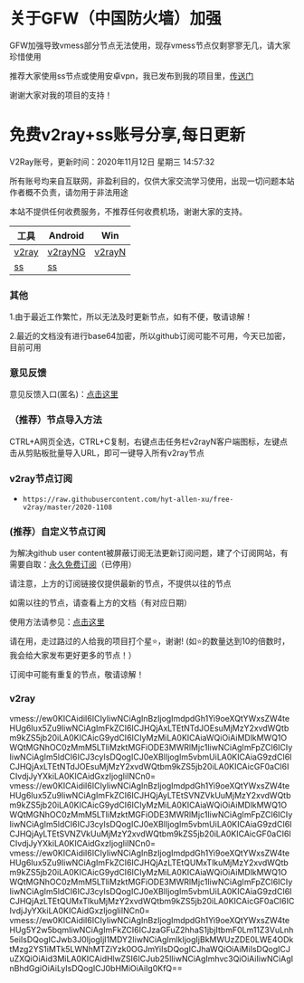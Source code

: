 # 关于GFW（中国防火墙）加强
GFW加强导致vmess部分节点无法使用，现存vmess节点仅剩寥寥无几，请大家珍惜使用

推荐大家使用ss节点或使用安卓vpn，我已发布到我的项目里，[传送门](https://github.com/hyt-allen-xu/Android-vpn)

谢谢大家对我的项目的支持！

# 免费v2ray+ss账号分享,每日更新
V2Ray账号，更新时间：2020年11月12日 星期三 14:57:32

所有账号均来自互联网，非盈利目的，仅供大家交流学习使用，出现一切问题本站作者概不负责，请勿用于非法用途  

本站不提供任何收费服务，不推荐任何收费机场，谢谢大家的支持。

|  工具  | Android  | Win  |  
|  ----  | ----   | ----  |  
| [v2ray](#v2ray)  | [v2rayNG](https://github.com/2dust/v2rayNG/releases/download/1.2.12/v2rayNG_1.2.12.apk) | [v2rayN](https://github.com/2dust/v2rayN/releases/download/3.19/v2rayN-Core.zip) |  
| [ss](#v2ray)  | [ss](https://github.com/shadowsocks/shadowsocks-android/releases/download/v5.1.4/shadowsocks--universal-5.1.4.apk)|  

### 其他
1.由于最近工作繁忙，所以无法及时更新节点，如有不便，敬请谅解！

2.最近的文档没有进行base64加密，所以github订阅可能不可用，今天已加密，目前可用

### 意见反馈
意见反馈入口(匿名)：[点击这里](https://forms.gle/Xr9RwbGb1hYuMdff7)

### （推荐）节点导入方法  
CTRL+A网页全选，CTRL+C复制，右键点击任务栏v2rayN客户端图标，左键点击从剪贴板批量导入URL，即可一键导入所有v2ray节点  

### v2ray节点订阅  
- `https://raw.githubusercontent.com/hyt-allen-xu/free-v2ray/master/2020-1108`  

### (推荐）自定义节点订阅  
为解决github user content被屏蔽订阅无法更新订阅问题，建了个订阅网站，有需要自取：[永久免费订阅](http://www.baidu.com)（已停用）

请注意，上方的订阅链接仅提供最新的节点，不提供以往的节点

如需以往的节点，请查看上方的文档（有对应日期）

使用方法请参见：[点击这里](https://github.com/hyt-allen-xu/tutorials)

请在用，走过路过的人给我的项目打个星⭐，谢谢!
(如⭐的数量达到10的倍数时，我会给大家发布更好更多的节点！）


订阅中可能有重复的节点，敬请谅解！

### v2ray
vmess://ew0KICAidiI6ICIyIiwNCiAgInBzIjogImdpdGh1Yi9oeXQtYWxsZW4teHUg6Iux5Zu9IiwNCiAgImFkZCI6ICJHQjAxLTEtNTdJOEsuMjMzY2xvdWQtbm9kZS5jb20iLA0KICAicG9ydCI6ICIyMzMiLA0KICAiaWQiOiAiMDlkMWQ1OWQtMGNhOC0zMmM5LTliMzktMGFiODE3MWRlMjc1IiwNCiAgImFpZCI6ICIyIiwNCiAgIm5ldCI6ICJ3cyIsDQogICJ0eXBlIjogIm5vbmUiLA0KICAiaG9zdCI6ICJHQjAxLTEtNTdJOEsuMjMzY2xvdWQtbm9kZS5jb20iLA0KICAicGF0aCI6ICIvdjJyYXkiLA0KICAidGxzIjogIiINCn0=
vmess://ew0KICAidiI6ICIyIiwNCiAgInBzIjogImdpdGh1Yi9oeXQtYWxsZW4teHUg6Iux5Zu9IiwNCiAgImFkZCI6ICJHQjAyLTEtSVNZVkUuMjMzY2xvdWQtbm9kZS5jb20iLA0KICAicG9ydCI6ICIyMzMiLA0KICAiaWQiOiAiMDlkMWQ1OWQtMGNhOC0zMmM5LTliMzktMGFiODE3MWRlMjc1IiwNCiAgImFpZCI6ICIyIiwNCiAgIm5ldCI6ICJ3cyIsDQogICJ0eXBlIjogIm5vbmUiLA0KICAiaG9zdCI6ICJHQjAyLTEtSVNZVkUuMjMzY2xvdWQtbm9kZS5jb20iLA0KICAicGF0aCI6ICIvdjJyYXkiLA0KICAidGxzIjogIiINCn0=
vmess://ew0KICAidiI6ICIyIiwNCiAgInBzIjogImdpdGh1Yi9oeXQtYWxsZW4teHUg6Iux5Zu9IiwNCiAgImFkZCI6ICJHQjAzLTEtQUMxTlkuMjMzY2xvdWQtbm9kZS5jb20iLA0KICAicG9ydCI6ICIyMzMiLA0KICAiaWQiOiAiMDlkMWQ1OWQtMGNhOC0zMmM5LTliMzktMGFiODE3MWRlMjc1IiwNCiAgImFpZCI6ICIyIiwNCiAgIm5ldCI6ICJ3cyIsDQogICJ0eXBlIjogIm5vbmUiLA0KICAiaG9zdCI6ICJHQjAzLTEtQUMxTlkuMjMzY2xvdWQtbm9kZS5jb20iLA0KICAicGF0aCI6ICIvdjJyYXkiLA0KICAidGxzIjogIiINCn0=
vmess://ew0KICAidiI6ICIyIiwNCiAgInBzIjogImdpdGh1Yi9oeXQtYWxsZW4teHUg5Y2w5bqmIiwNCiAgImFkZCI6ICJzaGFuZ2hhaS1jbjItbmF0Lm11Z3VuLnh5eiIsDQogICJwb3J0IjogIjI1MDY2IiwNCiAgImlkIjogIjBkMWUzZDE0LWE4ODktMzg2YS1iMTk5LWNhMTZiYzk0OGJmYiIsDQogICJhaWQiOiAiMiIsDQogICJuZXQiOiAid3MiLA0KICAidHlwZSI6ICJub25lIiwNCiAgImhvc3QiOiAiIiwNCiAgInBhdGgiOiAiLyIsDQogICJ0bHMiOiAiIg0KfQ==
